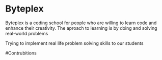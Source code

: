 # Byteplex

Byteplex is a coding school for people who are willing to learn code and enhance their creativity. The aproach to learning is by doing and solving real-world problems

Trying to implement real life problem solving skills to our students


#Contrubitions
